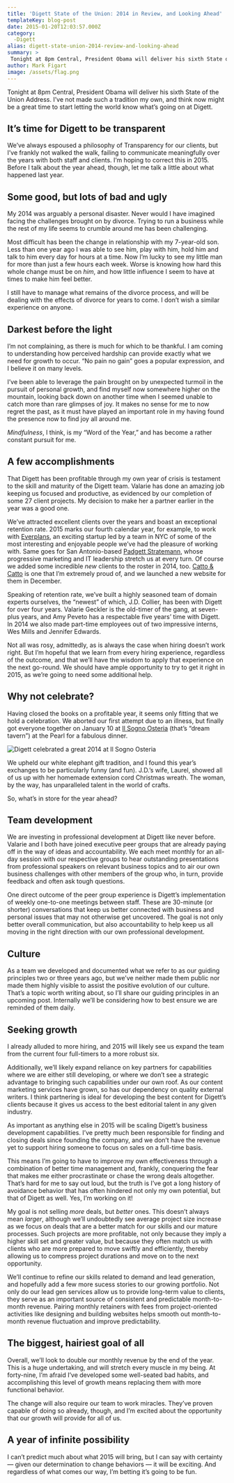 ```yaml
---
title: 'Digett State of the Union: 2014 in Review, and Looking Ahead'
templateKey: blog-post
date: 2015-01-20T12:03:57.000Z
category: 
  -Digett
alias: digett-state-union-2014-review-and-looking-ahead
summary: > 
 Tonight at 8pm Central, President Obama will deliver his sixth State of the Union Address. I’ve not made such a tradition my own, and think now might be a great time to start letting the world know what’s going on at Digett.
author: Mark Figart
image: /assets/flag.png
---
```


Tonight at 8pm Central, President Obama will deliver his sixth State of the Union Address. I’ve not made such a tradition my own, and think now might be a great time to start letting the world know what’s going on at Digett.

It’s time for Digett to be transparent
--------------------------------------

We’ve always espoused a philosophy of Transparency for our clients, but I’ve frankly not walked the walk, failing to communicate meaningfully over the years with both staff and clients. I’m hoping to correct this in 2015. Before I talk about the year ahead, though, let me talk a little about what happened last year.

Some good, but lots of bad and ugly
-----------------------------------

My 2014 was arguably a personal disaster. Never would I have imagined facing the challenges brought on by divorce. Trying to run a business while the rest of my life seems to crumble around me has been challenging.

Most difficult has been the change in relationship with my 7-year-old son. Less than one year ago I was able to see him, play with him, hold him and talk to him every day for hours at a time. Now I’m lucky to see my little man for more than just a few hours each week. Worse is knowing how hard this whole change must be on _him_, and how little influence I seem to have at times to make him feel better.

I still have to manage what remains of the divorce process, and will be dealing with the effects of divorce for years to come. I don’t wish a similar experience on anyone.

Darkest before the light
------------------------

I’m not complaining, as there is much for which to be thankful. I am coming to understanding how perceived hardship can provide exactly what we need for growth to occur. “No pain no gain” goes a popular expression, and I believe it on many levels.

I’ve been able to leverage the pain brought on by unexpected turmoil in the pursuit of personal growth, and find myself now somewhere higher on the mountain, looking back down on another time when I seemed unable to catch more than rare glimpses of joy. It makes no sense for me to now regret the past, as it must have played an important role in my having found the presence now to find joy all around me.

_Mindfulness_, I think, is my “Word of the Year,” and has become a rather constant pursuit for me.

A few accomplishments
---------------------

That Digett has been profitable through my own year of crisis is testament to the skill and maturity of the Digett team. Valarie has done an amazing job keeping us focused and productive, as evidenced by our completion of some 27 client projects. My decision to make her a partner earlier in the year was a good one.

We’ve attracted excellent clients over the years and boast an exceptional retention rate. 2015 marks our fourth calendar year, for example, to work with [Everplans](https://www.everplans.com/), an exciting startup led by a team in NYC of some of the most interesting and enjoyable people we’ve had the pleasure of working with. Same goes for San Antonio-based [Padgett Stratemann](http://www.padgett-cpa.com/), whose progressive marketing and IT leadership stretch us at every turn. Of course we added some incredible _new_ clients to the roster in 2014, too. [Catto & Catto](http://www.catto.com/) is one that I’m extremely proud of, and we launched a new website for them in December.

Speaking of retention rate, we’ve built a highly seasoned team of domain experts ourselves, the “newest” of which, J.D. Collier, has been with Digett for over four years. Valarie Geckler is the old-timer of the gang, at seven-plus years, and Amy Peveto has a respectable five years’ time with Digett. In 2014 we also made part-time employees out of two impressive interns, Wes Mills and Jennifer Edwards.

Not all was rosy, admittedly, as is always the case when hiring doesn’t work right. But I’m hopeful that we learn from every hiring experience, regardless of the outcome, and that we’ll have the wisdom to apply that experience on the next go-round. We should have ample opportunity to try to get it right in 2015, as we’re going to need some additional help.

Why not celebrate?
------------------

Having closed the books on a profitable year, it seems only fitting that we hold a celebration. We aborted our first attempt due to an illness, but finally got everyone together on January 10 at [Il Sogno Osteria](http://atpearl.com/food/restaurants/il_sogno_osteria) (that’s “dream tavern”) at the Pearl for a fabulous dinner.

![Digett celebrated a great 2014 at Il Sogno Osteria](/sites/default/files/il-sogno-exterior.png)

We upheld our white elephant gift tradition, and I found this year’s exchanges to be particularly funny (and fun). J.D.’s wife, Laurel, showed all of us up with her homemade extension cord Christmas wreath. The woman, by the way, has unparalleled talent in the world of crafts.

So, what’s in store for the year ahead?

Team development
----------------

We are investing in professional development at Digett like never before. Valarie and I both have joined executive peer groups that are already paying off in the way of ideas and accountability. We each meet monthly for an all-day session with our respective groups to hear outstanding presentations from professional speakers on relevant business topics and to air our own business challenges with other members of the group who, in turn, provide feedback and often ask tough questions.

One direct outcome of the peer group experience is Digett’s implementation of weekly one-to-one meetings between staff. These are 30-minute (or shorter) conversations that keep us better connected with business and personal issues that may not otherwise get uncovered. The goal is not only better overall communication, but also accountability to help keep us all moving in the right direction with our own professional development.

Culture
-------

As a team we developed and documented what we refer to as our guiding principles two or three years ago, but we’ve neither made them public nor made them highly visible to assist the positive evolution of our culture. That’s a topic worth writing about, so I’ll share our guiding principles in an upcoming post. Internally we’ll be considering how to best ensure we are reminded of them daily.

Seeking growth
--------------

I already alluded to more hiring, and 2015 will likely see us expand the team from the current four full-timers to a more robust six.

Additionally, we’ll likely expand reliance on key partners for capabilities where we are either still developing, or where we don’t see a strategic advantage to bringing such capabilities under our own roof. As our content marketing services have grown, so has our dependency on quality external writers. I think partnering is ideal for developing the best content for Digett’s clients because it gives us access to the best editorial talent in any given industry.

As important as anything else in 2015 will be scaling Digett’s business development capabilities. I’ve pretty much been responsible for finding and closing deals since founding the company, and we don’t have the revenue yet to support hiring someone to focus on sales on a full-time basis.

This means I’m going to have to improve my own effectiveness through a combination of better time management and, frankly, conquering the fear that makes me either procrastinate or chase the wrong deals altogether. That’s hard for me to say out loud, but the truth is I’ve got a long history of avoidance behavior that has often hindered not only my own potential, but that of Digett as well. Yes, I’m working on it!

My goal is not selling _more_ deals, but _better_ ones. This doesn’t always mean _larger_, although we’ll undoubtedly see average project size increase as we focus on deals that are a better match for our skills and our mature processes. Such projects are more profitable, not only because they imply a higher skill set and greater value, but because they often match us with clients who are more prepared to move swiftly and efficiently, thereby allowing us to compress project durations and move on to the next opportunity.

We’ll continue to refine our skills related to demand and lead generation, and hopefully add a few more sucess stories to our growing portfolio. Not only do our lead gen services allow us to provide long-term value to clients, they serve as an important source of consistent and predictable month-to-month revenue. Pairing monthly retainers with fees from project-oriented activities like designing and building websites helps smooth out month-to-month revenue fluctuation and improve predictability.

The biggest, hairiest goal of all
---------------------------------

Overall, we’ll look to double our monthly revenue by the end of the year. This is a huge undertaking, and will stretch every muscle in my being. At forty-nine, I’m afraid I’ve developed some well-seated bad habits, and accomplishing this level of growth means replacing them with more functional behavior.

The change will also require our team to work miracles. They’ve proven capable of doing so already, though, and I’m excited about the opportunity that our growth will provide for all of us.

A year of infinite possibility
------------------------------

I can’t predict much about what 2015 will bring, but I can say with certainty — given our determination to change behaviors — it will be exciting. And regardless of what comes our way, I’m betting it’s going to be fun.